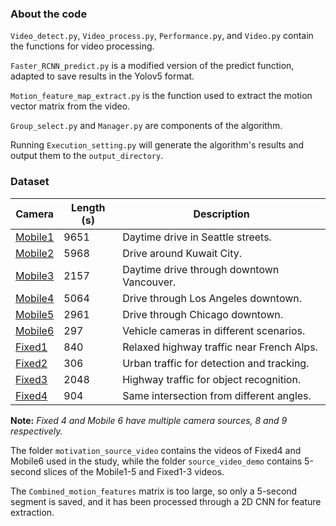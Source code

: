 ### About the code

`Video_detect.py`, `Video_process.py`, `Performance.py`, and `Video.py` contain the functions for video processing.

`Faster_RCNN_predict.py` is a modified version of the predict function, adapted to save results in the Yolov5 format.

`Motion_feature_map_extract.py` is the function used to extract the motion vector matrix from the video.

`Group_select.py` and `Manager.py` are components of the algorithm.

Running `Execution_setting.py` will generate the algorithm's results and output them to the `output_directory`.



### Dataset

| **Camera**                                                  | **Length (s)** | **Description**                           |
| ----------------------------------------------------------- | -------------- | ----------------------------------------- |
| [Mobile1](https://www.youtube.com/watch?v=1EiC9bvVGnk)      | 9651           | Daytime drive in Seattle streets.         |
| [Mobile2](https://www.youtube.com/watch?v=7o5PYCeEo2I)      | 5968           | Drive around Kuwait City.                 |
| [Mobile3](https://www.youtube.com/watch?v=6tyFAtgy4JA)      | 2157           | Daytime drive through downtown Vancouver. |
| [Mobile4](https://www.youtube.com/watch?v=Cw0d-nqSNE8)      | 5064           | Drive through Los Angeles downtown.       |
| [Mobile5](https://www.youtube.com/watch?v=kOMWAnxKq58)      | 2961           | Drive through Chicago downtown.           |
| [Mobile6](https://ieeexplore.ieee.org/document/5995586)      | 297            | Vehicle cameras in different scenarios.   |
| [Fixed1](https://www.youtube.com/watch?v=nt3D26lrkho)       | 840            | Relaxed highway traffic near French Alps. |
| [Fixed2](https://www.youtube.com/watch?v=MNn9qKG2UFI&t=81s) | 306            | Urban traffic for detection and tracking. |
| [Fixed3](https://www.youtube.com/watch?v=6tyFAtgy4JA)       | 2048           | Highway traffic for object recognition.   |
| [Fixed4](https://doi.org/10.1109/PETS-WINTER.2009.5399556)  | 904            | Same intersection from different angles.  |

**Note:** *Fixed 4 and Mobile 6 have multiple camera sources, 8 and 9 respectively.*

The folder `motivation_source_video` contains the videos of Fixed4 and Mobile6 used in the study, while the folder `source_video_demo` contains 5-second slices of the Mobile1-5 and Fixed1-3 videos.

The `Combined_motion_features` matrix is too large, so only a 5-second segment is saved, and it has been processed through a 2D CNN for feature extraction.



